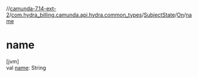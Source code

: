 //[camunda-7.14-ext-2](../../../../index.md)/[com.hydra_billing.camunda.api.hydra.common_types](../../index.md)/[SubjectState](../index.md)/[On](index.md)/[name](name.md)

# name

[jvm]\
val [name](name.md): String
